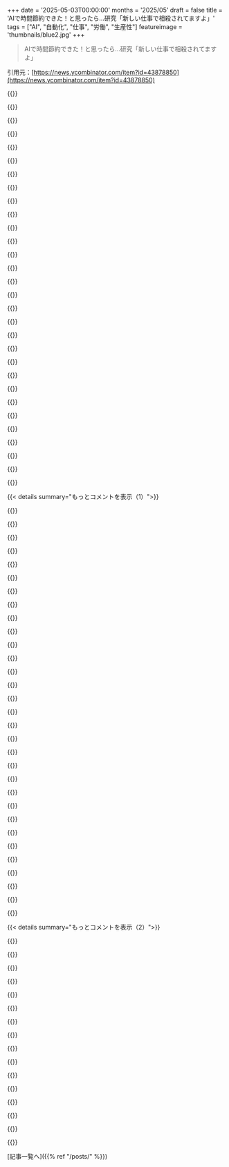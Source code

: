 +++
date = '2025-05-03T00:00:00'
months = '2025/05'
draft = false
title = 'AIで時間節約できた！と思ったら…研究「新しい仕事で相殺されてますよ」'
tags = ["AI", "自動化", "仕事", "労働", "生産性"]
featureimage = 'thumbnails/blue2.jpg'
+++

> AIで時間節約できた！と思ったら…研究「新しい仕事で相殺されてますよ」

引用元：[https://news.ycombinator.com/item?id=43878850](https://news.ycombinator.com/item?id=43878850)




{{<matomeQuote body="もう記事は見つからないんだけど、10年近く前にEconomistで読んだ気がする記事があってね。オートメーションの結果は仕事をなくすんじゃなくて、もっと仕事が増えて、ジュニアの雇用ポジションが減るって内容だったんだ。例として挙げられてたのは、search engineとかdigital documentsでジュニア弁護士の人数がかなり減ったって話。昔は、物理的なアーカイブに行って、今のケースに関連する過去のケースを探すっていうジュニア弁護士の仕事が結構一般的だった。チームで3〜10人くらいでやってたんだ。でも今はノートPCを持った1人で十分。結果として事務所はもっとたくさんのケースを扱えるようになったわけ。これって結構一般的なパターンみたいだね。" userName="NalNezumi" createdAt="2025/05/03 14:48:02" color="#785bff">}}




{{<matomeQuote body="Dwarkeshが先週Zuckと良いインタビューしてたんだ。そこでZuckが面白い例を出してた（うまく説明できないかもだけど）。FBは昔から35億人ユーザー向けコールセンターを持ちたかったけど、史上最大で年150億ドルかかるから無理だった。でもAIで大多数（Zuck曰く90%）を自動化すれば、難しい問題だけ人間に回して実現可能だって。これは技術と労働力の相互作用がフラクタルだって例。AIで仕事はなくなるんじゃなく、もっと難しいニッチな問題に取り組むようになるんだ。Cal Newportも言うけど、現場を信頼できるかどうかっていう感情的な問題が鍵だね。" userName="Balgair" createdAt="2025/05/03 15:35:02" color="#ff33a1">}}




{{<matomeQuote body="Zuckはここでただ適当なこと言ってるだけさ、いつものほとんどみたいにね。彼がユーザーからの電話対応のために一人でも人に金を払う可能性はゼロ。技術的に可能なら、彼はFBの従業員全員を自動化してクビにするだろうさ。" userName="SoftTalker" createdAt="2025/05/03 18:37:32" color="">}}




{{<matomeQuote body="彼はFBのほとんどの人を間違いなくクビにできるよ。ただそうしないのは、チェスで簡単な防御をしないみたいなもんだから。余裕があるなら、相手の動きに合わせない手はない。彼らが雇うなら俺たちも雇う、彼らがクビにするなら俺たちもクビにする、って感じ。" userName="ivape" createdAt="2025/05/04 02:53:15" color="">}}




{{<matomeQuote body="自動化カスタマーサポートで働いてたけど君に同意。デフォルトで40%自動化できた。それ以降は難しくなるけど、問題が違うんじゃなく、必要以上に複雑だから。例えば注文状況を知りたい顧客が、姪っ子のサプライズのためにって長話したりする。AIは正しく分類するけど、返信速すぎると人間に話したいって言われたりね。最後の20%は人間でもロボットでも解決できないよ。" userName="firefoxd" createdAt="2025/05/03 17:09:50" color="#ff5733">}}




{{<matomeQuote body="Twitterの例が、それが真実じゃないかもしれないって示してるね。" userName="ponector" createdAt="2025/05/04 08:05:15" color="">}}




{{<matomeQuote body="行間を読むと、別の問題点が浮き彫りになる：Zuckerbergみたいな役員は、簡単で自動化できることが90%だと思ってる。現場を分かってる人たちは、それがずっと少ない（君の推定だと40%）ことを知ってる。これはLLMに限らない。自動化の恩恵を過大評価するのは昔からのお決まりだよ。" userName="dweinus" createdAt="2025/05/03 17:30:19" color="">}}




{{<matomeQuote body="Twitterはもう死んだよ、右翼の反響室さ。実質的に、以前の形では存在しなくなった。<br>ただ、彼がFBの人間の50%以上をクビにしても、他の形で存在し続ける可能性はあるかもしれないとは認めるけどね。" userName="zelphirkalt" createdAt="2025/05/04 08:08:40" color="">}}




{{<matomeQuote body="ビジネスを作った人なら誰でもそうするだろうね。 headcount を増やす必要がないなら、誰も増やさないよ。より少ない人数でやれるなら、なんで他人の生活に責任を持つんだ？ただ心配事と責任が増えるだけだろ。" userName="vasco" createdAt="2025/05/04 05:12:50" color="">}}




{{<matomeQuote body="KlarnaがAIで大量のカスタマーサポート担当をクビにしたけど、結局AIだけじゃダメでたくさんの人を雇い直した話思い出したよ。" userName="svelle" createdAt="2025/05/03 21:46:21" color="#785bff">}}




{{<matomeQuote body="それは彼らの言い分かもね。でもKlarnaはいま資金繰りに苦労してるみたいだから、そっちがもっと大きな原因だったんじゃないかな。" userName="malfist" createdAt="2025/05/04 04:10:48" color="">}}




{{<matomeQuote body="＞ほとんどの電話は”パスワード忘れました”とか”壊れてます”みたいなもんでしょ。だから50以上の言語でFAQをロボットが案内すりゃ90%くらいの電話には十分対応できるんだよ(これZuckの数字ね)<br>いや、そんなことないね。こういう試みのせいで、俺は1分以上音声案内に捕まったら0を連打して”オペレーターにつないでくれ”って叫ぶんだよ。" userName="palmotea" createdAt="2025/05/03 17:43:26" color="#38d3d3">}}




{{<matomeQuote body="ちょっと毒吐いちゃってごめんね。幻のFB/AIコールセンターを待ってる間に我慢強さを鍛えてるんだよ。" userName="wslh" createdAt="2025/05/03 16:47:39" color="">}}




{{<matomeQuote body="＞必要なければ誰も人員を増やさない<br>企業での経験から言うと、これは間違ってるね。それぞれのマネージャーの目標は人員を増やすことだよ。部下が増えれば増えるほど、影響力が大きくなってポジションも上がるからね。" userName="ponector" createdAt="2025/05/04 08:03:39" color="#ff33a1">}}




{{<matomeQuote body="＞でも返事が早いせいで、お客さんは”人間と話したい”って返信してくる<br>これってお客さんが無駄話したいってこと？<br>最近引っ越しした時の経験だと、電話したほとんどのサービスはロボットじゃ解決できない問題があったよ。ネット回線、水道、電気、税金とか。結局人間と話さないと解決しないことばかりだった。" userName="exe34" createdAt="2025/05/03 18:50:07" color="#45d325">}}




{{<matomeQuote body="Bullshit Jobsっていう記事とその後の本が、このテーマについてすごく掘り下げてるよ。" userName="breppp" createdAt="2025/05/03 15:39:27" color="#38d3d3">}}




{{<matomeQuote body="企業の無知な人や政治家が何してるか、なんで気にする必要があるの？ それと俺が”echo hall”（echo chamberって言いたいんだと思うけど）にいるのと何の関係があるわけ？ 政治家がどんなプラットフォームを使ってるかが、そのプラットフォームがecho chamberじゃないってことの証明になるって、どういうことだよ？" userName="zelphirkalt" createdAt="2025/05/04 12:36:57" color="">}}




{{<matomeQuote body="これって、もっと賢いボットが出てきたら改善しないと思う？" userName="Matthyze" createdAt="2025/05/03 18:44:36" color="">}}




{{<matomeQuote body="世界は不完全だけど、俺たちは不完全さの山の中から本物の針を見つけるのが得意なんだ。いろんなバラバラな信号＋過去の経験を使って、かなり正確な判断をするのも得意だよ。AIがこういうのを大規模にうまく扱えるようになるには、まだ時間がかかるだろうね。これはまだAIのフロンティア時代だよ。" userName="noisy_boy" createdAt="2025/05/04 03:29:20" color="#785bff">}}




{{<matomeQuote body="＞もっと賢いボットで改善しない？<br>実はそうかもね。ボットの目的は人間と話させないことなんだ。例えばAmazonのチャットボット、サポートが必要なのに人間につなぐと言っても３回も遠ざけようとする。”良くなった”と言うけどさ。ボットにさせることは、多分顧客向けウェブページの方がうまくできるんじゃないかな。" userName="palmotea" createdAt="2025/05/03 18:57:46" color="#785bff">}}




{{<matomeQuote body="カスタマーサポート（社内技術側）に関わってた者だけど、CSチームへの連絡の圧倒的大多数はすごくくだらないか、超くだらない内容だよ。もしLLMで最低レベルのサポートを自動化できたら、簡単な質問だけじゃなく難しい質問への応答時間も改善するだろうね。" userName="Maxion" createdAt="2025/05/03 16:53:20" color="#ff5c5c">}}




{{<matomeQuote body="ジュニアのポジションがなかったら、将来シニアのポジションなんてないだろ。" userName="begueradj" createdAt="2025/05/04 10:29:16" color="#45d325">}}




{{<matomeQuote body="Klarnaに関しては公平に言うと、彼らが請求する金利は通常低いかゼロだよ。問題はそれより、貧しい人たちに元々買うべきじゃないもの、例えば高いコンサートチケットとか家電製品に金を使わせてるってことなんだ。" userName="nradov" createdAt="2025/05/04 14:14:24" color="">}}




{{<matomeQuote body="弁護士の仕事は知らないけど、エンジニアリングの研究だと、今はChatGPTのDeep Researchにどんなトピックでも文献レビューを頼めるんだ。これは以前は時間も労力もかかったんだよ。" userName="toxik" createdAt="2025/05/03 15:21:25" color="#38d3d3">}}




{{<matomeQuote body="＞まだAIの初期段階って感じだよ．だから，彼らのAIが俺の問題を解決できないって明らかなのに，話しかけてこないようにめっちゃ努力してるのがムカつくんだよな．" userName="exe34" createdAt="2025/05/04 08:06:16" color="">}}




{{<matomeQuote body="コメント欄の人たち，記事の内容誤解してると思うな．AIで節約した時間って，AI使うことで発生する新しい作業（出力チェック，プロンプト作り，デバッグとか）で結局消えちゃうって話だよ．技術業界見てると，優秀なエンジニアがAIいじくり回してる間に，下手な奴らが適当なアプリ作って，全体のソフトの質が下がってる気がする．" userName="lsy" createdAt="2025/05/03 17:19:17" color="#ff5733">}}




{{<matomeQuote body="先日，疲れててAIでテストフレームワークを適当に作ってみた（vibe coding）．Claude 3.5を使ったんだけど，コンパイルできるC++コードは大量に出力してくれたけど，実行したら出力が全然違ってた．結局，数百行のコードを読んで理解しないといけなくなったよ．時間は節約できなかったし，むしろ余計にかかるかも．ただ，考えを整理するのには役立った．ウェブとかスマホアプリにはいいのかもだけど，システムプログラミングにはAIはまだほとんど使い物にならない感じだな．" userName="1100011" createdAt="2025/05/04 05:44:48" color="#ff5c5c">}}




{{<matomeQuote body="＞コメント読んで．ウェブとかスマホ向けでもAIは結構ダメだよ．簡単な作業にはいいけど，”vibe coding”なんてやらないね．マネージャーとか非技術者が見ると，AIが大量にコード出すの見て”すごい！”ってなるけど，レビューやメンテの負担は考えないんだ．彼らは開発者を置き換えるか，もっと働かせるツールとして見てる．技術者じゃないCEOがAIでTODO List作ったの見たけど，簡単なテストしかしないから問題に気づかない．ちゃんとしたテストしたら，状態更新壊れたり，リストバグったり，スクロールでおかしくなったり，色々な問題があったよ．" userName="sensanaty" createdAt="2025/05/04 11:17:13" color="#ff33a1">}}




{{<matomeQuote body="ntpとかchronyみたいな，ちょっと特殊な設定ファイルって，自分で書いたり調整したりすると10〜15分かかるんだけど，AIだと数秒で終わるんだよ．そういうの，時間経つと結構積もり積もるよね．簡単なユーティリティプログラムとかスクリプトにもすごく役立つよ．" userName="sneak" createdAt="2025/05/04 11:55:45" color="">}}




{{<matomeQuote body="＞ウェブとかスマホ向けでもAIはシステムプログラミングに比べて良いって言うけど，正直，普通のルーチン作業でもLLMはそんなにすごくないよ．見た目だけいいコードを早く出すけど，実際は使えないAPI使ったり，ロジックおかしかったり，バグが多い．特に慣れない分野だと，結局自分で調べ直す羽目になって，AI使う意味なくなる．LLMはデバッグとか，ちょっとしたコード補完には使えるけど，大きな機能作らせると時間ばっかりかかる．”vibe coding”なんてありえない．コード動くかチェックしてない開発者多そう．コンパイルできればOKって考え方，業界ダメにすると思う．" userName="imiric" createdAt="2025/05/04 07:37:27" color="#785bff">}}




{{< details summary="もっとコメントを表示（1）">}}

{{<matomeQuote body="＞”vibe coding”はありえないって話だけど，AIアートでも同じだよ．アーティストじゃない人が数秒で画像作って，本人には良く見えたりする．CEOがvibe codedしたコードを見るのと似てるね．AIはクソみたいなものを早く作るのが得意で，実際に必要でちゃんと動くものは苦手．でも，消費してるものって結構クソでも許容されるよね．作業中のAI生成音楽とか，podcastやtiktokの飾り付けとか．vibe codingは，プロトタイプとか機能モックアップに使うのはアリかもね．" userName="Jare" createdAt="2025/05/04 12:33:40" color="#ff5733">}}




{{<matomeQuote body="＞AIで生成されたコードを直すには結局自分で調べる必要があって，AI使う意味ないって言うけど，俺はそうは思わないな．”白紙”の状態を乗り越えるのにめっちゃ役立つんだ．結局ドキュメント読むことになるけど，何を探せばいいか分かるから効率よく読める．新しいツールが出るたびに同じだよね．Googleが参考書を置き換えなかったけど，適切な本を見つけるのを助けてくれたみたいに，LLMツールは参考書そのものじゃなくて，新しいことを始めるのを楽にしてくれる．ドキュメント読み始める頃には，導入部分はもう読む必要ないくらいだよ．" userName="sanderjd" createdAt="2025/05/04 16:37:21" color="#785bff">}}




{{<matomeQuote body="＞ウェブとかスマホ向けではAIがシステムプログラミングより良いって話だけど，同意．AIはやり方が分からないけど，結果合ってるか確認しやすいことに良いね．例えばSwiftUIでレイアウトする方法をGeminiに聞いたら，教えてくれたコードでちゃんとできたよ．自分で調べるよりずっと早かったな．" userName="runeks" createdAt="2025/05/04 12:08:48" color="">}}




{{<matomeQuote body="ChatGPTに”generate me python code that will output x data similar to xxd”って頼んだ回数を数えたいくらいだよ．データストリームのデバッグで何回か書いたことあるスニペットなんだけど，インデントとか合わせるのいつも面倒なんだよね．AIのスイートスポットって，セキュリティとか機能に関係ないルーチンコードのスニペットを実際に作らせるとこだと思う．こっちは目の前の問題考えながら，AIに10分の雑用やらせる感じ．" userName="MSFT_Edging" createdAt="2025/05/04 13:07:17" color="">}}




{{<matomeQuote body="うん，俺も同じ理由でシステム全部とかアプリ作らせるのはあんまりうまくいかないな．AIが書いたコードを理解したり書き直したりしないといけないのは全然うまくいかない．でも，今やってる作業に組み込むときはもっとうまくいくね．フロントエンドだと”vibecoding”のワークフローでもっと成功してる人もいるみたいだけどね．" userName="sanderjd" createdAt="2025/05/04 12:38:02" color="">}}




{{<matomeQuote body="＞OK，すごいね．さあ何百行もあるC++コードを全部読んでなんで間違ってるのか理解しないといけないね．しばらくは，これは先行投資だって思ってこの余計な作業を正当化できるよ．今多くの人がやってることだと思う．今時間かけて後で大きく回収できる特別なものとして見なすのをやめた後も，AIを使った作業がまだプラスになるかはこれからだね．" userName="getnormality" createdAt="2025/05/04 15:53:08" color="">}}




{{<matomeQuote body="＞AIが間違ったコード書いたら，読むより消してやり直した方がいいよ．試すのはタダ同然だから，考えすぎずにどんどん試せばいいんだ．最近Junieでテストコード作らせてみたけど，ほとんど正しくてすごい助かったよ．AIが得意なことには”スイートスポット”が確実にあるから，色々試して見つけるのが大事だね．" userName="panstromek" createdAt="2025/05/04 07:18:43" color="#45d325">}}




{{<matomeQuote body="個人的な結論だけど，ほとんどのエンタープライズソフトっていらなくね？7年やってきて，自分が書いたコードの9割以上は会社に全然貢献してない．プロのソフトでこれだよ．”vibecoder”とか含めたらもっとひどいだろうね．なんかコンピュータの使い方自体間違えてる気がする．UI作るのに時間かけすぎで，役立たずですぐ壊れるし，そのせいでサポートばっかになって自動化とか全然できてない．コンピュータ自体はすごいのに，使い方が分からなくなってるね．" userName="delusional" createdAt="2025/05/04 06:46:01" color="">}}




{{<matomeQuote body="＞90%以上…のソフトウェアは存在すべきじゃない…会社に意味のある貢献をしてない．これ，スタージョンの法則だね．（1）うん，そうなんだけど，役に立つ10%を前もって見分けるのは難しいか不可能だよ．それは後になって分かるんだ．1）https：／／en．wikipedia．org／wiki／Sturgeon’s_law" userName="SideburnsOfDoom" createdAt="2025/05/04 07:58:21" color="">}}




{{<matomeQuote body="それに，それだけじゃなくて，ほとんどの＞＞変更＜＜も起こすべきじゃないんだよ，特にユーザー向けならね．サポートサイト行くのが嫌になる理由の半分は，また全部レイアウト変えられてて，前5回欲しかったものを見つけるのにまた30分かかることだよ．" userName="thyrsus" createdAt="2025/05/04 07:03:20" color="">}}




{{<matomeQuote body="＞前のコメント同意．目的不明のプロジェクト多すぎ．コスト計算もしないで，”OpEx”とか言ってクラウドに手を出して，結局技術者がnpm auditとかCloudWatchとかLambdaのエラー対応で時間取られて，何が”節約”なの？手作業減らすためのプロジェクトも，結局技術者増えてトラブル対応で時間食われてる．それに会社はスタッフ雇わないで，維持費がもっと高いコンサルに丸投げ．コンサルは利益相反があるし．こういうのは2010年代の”テック企業”ブームと，何も分かってないのに真似したり，ちゃんとできる奴がいないのが原因だろ．" userName="nyarlathotep_" createdAt="2025/05/04 14:32:34" color="#ff5c5c">}}




{{<matomeQuote body="＞世界最高のプログラマーや技術者が，transformerとかデータセットとか評価のことで手一杯で，おかげで世界最悪のプログラマーが温度変換器とか安全じゃないtwitterクローンを簡単に作れるっていうの，この発言めちゃくちゃ正確だよ．" userName="acedTrex" createdAt="2025/05/04 03:39:21" color="">}}




{{<matomeQuote body="＞温度変換器とか安全じゃないtwitterクローンを簡単に作るって？だって，”最高のプログラマー”たちは温度変換器とかtwitterクローンなんて作りたくないんだもん（めちゃくちゃ金もらうなら別だけどね）．これのおかげで，低賃金の”最悪”なプログラマーがそういう仕事を安い給料でできるようになるんだ．これは受け入れられる結果だと俺は思うね．" userName="chii" createdAt="2025/05/04 05:38:55" color="">}}




{{<matomeQuote body="ちょっと最高のプログラマーに近いって仮定させてよ。いつもの時給で温度コンバーターだって作るよ。どんなタスクも”自分には向いてない”なんて考えるべきじゃない。そうすると現実から離れて、偉そうになって、結局成長が止まるんだから。" userName="lionkor" createdAt="2025/05/04 10:24:39" color="">}}




{{<matomeQuote body="AIにどっぷりの（笑）プログラマーは、むしろ外に出て草でも触るのがもっと急務かもね。今、その群れに人がもっと必要？日々のバズワードの下で、地味だけど面白くてやりがいのある仕事はたくさんあるんだ。30万ドルの給料じゃないし、理想は満たされないかもしれないけど、でも、もし誰かが札束握らせて”君は世界を救ってる”なんて言ってきたら、疑った方がいいかもね。" userName="walleeee" createdAt="2025/05/04 12:46:04" color="">}}




{{<matomeQuote body="ソフトウェアの品質が急落したのは、生成AIよりもずっと前だと思う。AIが問題を悪化させてるのか（そうって見方には共感するけど）それとも改善してるのか、ただ現状維持なのか、言うのは早すぎるよ。" userName="sanderjd" createdAt="2025/05/04 12:35:14" color="">}}




{{<matomeQuote body="AIで時間節約できても新仕事で相殺って研究は、経済全体を見れば明らかじゃない？Shopify CEOが”できる人は100倍成長”って言っても、Spotify時価総額は変わらないのは変。エンジニア99%クビにした？メモもAI作？5人で50人分の仕事するソフト会社なんて見たことない。現実データと話がこれだけ離れてて、いつまで続くの？" userName="Barrin92" createdAt="2025/05/04 08:40:51" color="">}}




{{<matomeQuote body="消費者向けソフトウェアの状態は既にすごく悪いのに、LLMはそれなりに学習してるから、出力は多分もっと悪いソフトウェアになるんじゃない？（皮肉）" userName="ausbah" createdAt="2025/05/04 02:10:34" color="">}}




{{<matomeQuote body="最新AIツールはスペルチェック登場時みたいにすごいけど、単調作業を助けるだけで、みんなの新しい基準を作るだけなんだ。AIが会社動かして人類はビーチ、なんてすぐには来ない。AI企業も新しいコモディティ以外作れてないし、ほとんど赤字。これも現実。" userName="JCM9" createdAt="2025/05/03 14:59:27" color="">}}




{{<matomeQuote body="俺のハードワーク、意味ある？産業革命以降の無駄な忙しさ？社会の5％だけ働いて、他はサボっても大丈夫？ゲームは減るけど、プレイする時間は増える方が価値ある。Lee Iacocca風に言うと、一体どれだけビデオゲームが本当に必要なんだ？" userName="amarant" createdAt="2025/05/03 15:11:44" color="">}}




{{<matomeQuote body="AIは今日の俺たちの仕事はできない。でも、ChatGPTが出てからまだ2年半しか経ってないんだ。これらのモデルの性能は今がピークかもしれないけど、それは分からない。もし今のペースでさらに3～5年改善し続けたら、エンジニアリングで人間の入力が全く役に立つなんて、想像もできないよ。" userName="pythonguython" createdAt="2025/05/03 15:43:58" color="">}}




{{<matomeQuote body="AIは絶対クリエイティブになれないよ、でもクリエイティビティってかなり重要だよね。" userName="codr7" createdAt="2025/05/03 17:43:24" color="">}}




{{<matomeQuote body="＞僕の頑張りって本当に意味あるのかな？<br>うん、人生で”意味”の定義を自分で見つけることがすごく大事だよ。じゃないと何もかも無意味に思えちゃうからね。文明が進むにつれて基準は大きく変わってきたけど、結局価値ある人生だと個人がどう感じるかに尽きるんだ。" userName="npteljes" createdAt="2025/05/03 15:19:16" color="#ff33a1">}}




{{<matomeQuote body="まあ、社会的に見ると、意味のある仕事っていうのは、その基準を維持したり押し上げたりするのに必要な仕事だろうね。たぶん、最初の労働力の5%っていう見積もりはちょっと楽観的すぎたかも。食料とか医療とか、それらを改善するための研究施設とか、今の労働力の20%くらいは必要かな？" userName="amarant" createdAt="2025/05/03 15:34:54" color="">}}




{{<matomeQuote body="＞僕の頑張りって本当に意味あるのかな？<br>ソフトウェアR＆Dで40年働いたけど、僕も同じこと思ってたよ。情報経済だとソフトウェアはすぐに陳腐化して、仕事のほとんどはあっという間に消えちゃうんだ。AIでサイクルが速くなるかもだけど、設計とかユーザー検証には人間の時間が必要だから、そこがボトルネックになって限界があると思うな。" userName="randcraw" createdAt="2025/05/03 16:25:01" color="#45d325">}}




{{<matomeQuote body="測定できる限りでは、LLMsはモデルが改善するにつれてよりクリエイティブになってきてるよ。”AIは絶対クリエイティブにならない”って言うのは大胆な発言だと思うな。繰り返すけど、様子を見る必要があるね。Creativityは大規模データセットでの学習から創発する可能性は十分にある。でもそうじゃない可能性もあるけどね。日々改善されてる技術についてそんな絶対的な言い方はしない方がいいと思うよ。" userName="pythonguython" createdAt="2025/05/03 18:54:37" color="">}}




{{<matomeQuote body="”To the extent it’s measurable”って、ここでの言葉の意味ではすごく重要だよね。多くの”creativity”は測定するのがすごく難しいから。" userName="pclmulqdq" createdAt="2025/05/03 20:09:27" color="">}}




{{<matomeQuote body="多くの仕事は無駄で必要ないと思う。例えば、角ごとにガソリンスタンドがある状況みたいにね。これは需要じゃなくて、不動産とか労働力みたいなコストが安いから成り立ってて、結局得してるのは所有者や株主なんだ。彼らは現代のシェアクロッパーみたいな労働者から利益を吸い上げてるんだよ。" userName="kjkjadksj" createdAt="2025/05/03 15:33:57" color="#45d325">}}




{{<matomeQuote body="だろ？じゃあ今の目標って何なの？なんでそれがこれより良いの？" userName="amarant" createdAt="2025/05/03 15:51:49" color="">}}




{{<matomeQuote body="賛成だよ。多くの人は今のモデルは創造性の指標では低いランクだろうって言うと思う、どう定義するにしてもね。でも要点はさ、創造性って呼んでる質が生物的な計算機と電子的な計算機でどう違うのかが分からないんだ。いつか創造性は人間特有の特性だって結論づけるかもしれないけど、2025年の時点ではまだ未解決な問題だよ、どう測るにしてもね。" userName="pythonguython" createdAt="2025/05/03 20:42:55" color="">}}

{{</details>}}




{{< details summary="もっとコメントを表示（2）">}}

{{<matomeQuote body="いや、組織化するのは無理だろうね。計画経済はあの規模ではいつも失敗してきたし、これからもそうだよ。AIもその現実を変えることはないね。" userName="nradov" createdAt="2025/05/04 06:07:06" color="">}}




{{<matomeQuote body="これらのモデルが改善し続けるって仮定するのは別に不合理じゃないと思うな。ChatGPTが出てから毎年すごい進歩があったし、いつかは終わるだろうけど、なんでそれが今だと思うの？" userName="HDThoreaun" createdAt="2025/05/04 13:52:15" color="">}}




{{<matomeQuote body="ここで話してたのはLLMのことだよ、一般的な計算機じゃなくてね。LLMは新しいものを作り出すんじゃなくて、模倣するように訓練されてるんだ。だから、将来のコンピュータープログラムはそうなるかもしれないとしても、LLMは創造的にならないだろうって簡単に思えるんだよ。" userName="Jensson" createdAt="2025/05/03 22:45:32" color="">}}




{{<matomeQuote body="それがエグゼクティブたちがAIに大興奮してる理由だよ。コードを2倍書けるようになるってことは、（ざっくり言って）2倍のものを手に入れられるってことだけど、労働者は報酬が2倍になるわけじゃないんだ。" userName="arealaccount" createdAt="2025/05/03 15:18:41" color="#45d325">}}




{{<matomeQuote body="それは不可能じゃなくて、人間の本性のせいで単にありそうにないことだとかなり確信してるよ。言い換えれば、俺たちはそうするようなインセンティブがない、だからそうしないし、やった時でさえいつも崩壊したんだ。君が言うようにAIがこれを変えないっていうのは全く正しいね。過去のどんな生産性向上も（直接的には）変えなかったのと同じだよ。" userName="npteljes" createdAt="2025/05/04 08:16:57" color="">}}




{{<matomeQuote body="HNのいつもの連中は独占を非難して競争を讃えるくせに、競争から生まれる仕事の重複とか”クソどうでもいい仕事”について文句言うんだから変だよな。" userName="overfeed" createdAt="2025/05/03 23:44:20" color="#785bff">}}




{{<matomeQuote body="ソフトエンジニアの仕事って創造的じゃなくて、曖昧な要件を現実化するだけ。創造性が必要なのはデジタルメディアとか革新的なソフト分野。そういう開発者は必要な創造性を持ってるだろうね。" userName="chii" createdAt="2025/05/04 05:37:13" color="#45d325">}}




{{<matomeQuote body="＞ LLMは新しいんじゃなく模倣するって？どのLLMの話だよ？俺が知ってるモデルの訓練目的はどれも違うぞ。" userName="signatoremo" createdAt="2025/05/04 04:39:51" color="">}}




{{<matomeQuote body="これがソフトを面白くしてるんだよね。理論上は永遠に動くしコストゼロなのに、耐久性はビジネス要件とかハード・OS変更に左右される。20年も持つソフトもあれば、たった6ヶ月のこともある。" userName="dehrmann" createdAt="2025/05/03 21:00:27" color="#785bff">}}




{{<matomeQuote body="＞ chatGPT以来すごい進歩ってマジ？ GitHub Copilotの方がコーディングには役に立ったんだけど。 massive advancements（大きな進歩）が分かんないし、CursorとClaude Sonnet 3.5もダメ。LLMはダメな新人プログラマーより役に立たないよ。" userName="59nadir" createdAt="2025/05/05 09:01:52" color="#785bff">}}




{{<matomeQuote body="個人の目標は力でも社会全体の目標がそれってことはないだろ？そもそも今、社会全体に目標なんてある？俺はそう思わない。イデオロギー持ってる人なんている？ユートピア目指したいけど、目指してるのかも不明。そうなのか？" userName="amarant" createdAt="2025/05/04 02:20:56" color="">}}




{{<matomeQuote body="俺は個人的生活とか達成感で十分満たされてるから、承認なんていらないし、それでいいんだ。そういう視点で見ると、社内政治とか昇進競争見て笑っちゃうだけ。賢い連中が仕事で人生や家族を台無しにしてるのを見るとさ。仕事は時間が経てばSwitzerlandで安全に住める modest wealth（ささやかな富）と悪い時のための蓄えをくれる。人生にこれ以上いらないね。（Europeの話も含む）" userName="jajko" createdAt="2025/05/03 15:30:19" color="#ff5733">}}




{{<matomeQuote body="奴隷以外でどうやって5%を選ぶんだ？周りの95人がサボる中、正気で働く奴いる？よっぽどいい給料でもないと。働く方がサボるよりマシってくらい。でもそうすると、サボる奴らは働く奴しか買えないものを欲しがり、最初に戻るだけだ。" userName="vasco" createdAt="2025/05/04 05:17:30" color="#ff5733">}}




{{<matomeQuote body="これは実質 Jevons paradox[1] だな。仕事のコストが減ると、需要増えて workers（労働者）を”full utilization”（完全活用）。次の技術がユートピアって古い主張だけど、俺たちはそれを望んでない。暇な手で何するか分からない奴が多い。ストレス高くして気を紛らわせるんだ。[1] https://en.m.wikipedia.org/wiki/Jevons_paradox" userName="_heimdall" createdAt="2025/05/03 15:38:54" color="#ff5733">}}




{{<matomeQuote body="食料生産は、productivity（生産性）が高まれば農家が減る典型例。AIツールは1,000倍の productivity に程遠いから、その変化はまだ遠い。でも100年以内にはプログラミングは extremely niche（ごく狭い分野）になるかも。" userName="Retric" createdAt="2025/05/03 15:55:07" color="#ff33a1">}}

{{</details>}}



[記事一覧へ]({{% ref "/posts/" %}})
